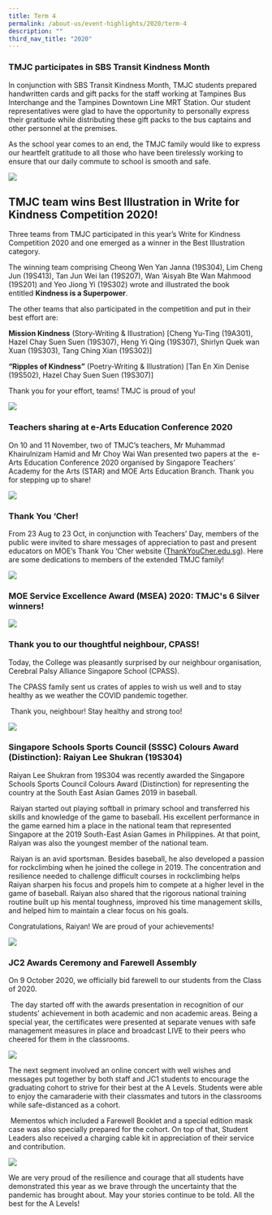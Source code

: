 ```yaml
---
title: Term 4
permalink: /about-us/event-highlights/2020/term-4
description: ""
third_nav_title: "2020"
---
```

### TMJC participates in SBS Transit Kindness Month

In conjunction with SBS Transit Kindness Month, TMJC students prepared handwritten cards and gift packs for the staff working at Tampines Bus Interchange and the Tampines Downtown Line MRT Station. Our student representatives were glad to have the opportunity to personally express their gratitude while distributing these gift packs to the bus captains and other personnel at the premises.    
  
As the school year comes to an end, the TMJC family would like to express our heartfelt gratitude to all those who have been tirelessly working to ensure that our daily commute to school is smooth and safe.

![](/images/2020-T4-Events-SBSTransitKindnessMonth_01.jpeg)

TMJC team wins Best Illustration in Write for Kindness Competition 2020!
------------------------------------------------------------------------

  
Three teams from TMJC participated in this year’s Write for Kindness Competition 2020 and one emerged as a winner in the Best Illustration category.  
  
The winning team comprising Cheong Wen Yan Janna (19S304), Lim Cheng Jun (19S413), Tan Jun Wei Ian (19S207), Wan ‘Aisyah Bte Wan Mahmood (19S201) and Yeo Jiong Yi (19S302) wrote and illustrated the book entitled **Kindness is a Superpower**.  
  
The other teams that also participated in the competition and put in their best effort are:  
  
**Mission Kindness** (Story-Writing & Illustration) \[Cheng Yu-Ting (19A301), Hazel Chay Suen Suen (19S307), Heng Yi Qing (19S307), Shirlyn Quek wan Xuan (19S303), Tang Ching Xian (19S302)\]

**“Ripples of Kindness”** (Poetry-Writing & Illustration) \[Tan En Xin Denise (19S502), Hazel Chay Suen Suen (19S307)\]  
  
Thank you for your effort, teams! TMJC is proud of you!

![](/images/2020-T4-Events-WriteforKindnessCompetition_01.jpeg)

### Teachers sharing at e-Arts Education Conference 2020

On 10 and 11 November, two of TMJC’s teachers, Mr Muhammad Khairulnizam Hamid and Mr Choy Wai Wan presented two papers at the  e-Arts Education Conference 2020 organised by Singapore Teachers’ Academy for the Arts (STAR) and MOE Arts Education Branch. Thank you for stepping up to share!

![](/images/2020-T4-Events-e-ArtsEducationConference_01.jpeg)

### Thank You ‘Cher!

From 23 Aug to 23 Oct, in conjunction with Teachers’ Day, members of the public were invited to share messages of appreciation to past and present educators on MOE’s Thank You ‘Cher website ([ThankYouCher.edu.sg](http://thankyoucher.edu.sg/)). Here are some dedications to members of the extended TMJC family!

![](/images/2020-T4-Events-ThankYouCher_01.jpeg)

### MOE Service Excellence Award (MSEA) 2020: TMJC's 6 Silver winners!

![](/images/MSEA%20Posters%202020_v2.jpeg)

### Thank you to our thoughtful neighbour, CPASS!

Today, the College was pleasantly surprised by our neighbour organisation, Cerebral Palsy Alliance Singapore School (CPASS).

The CPASS family sent us crates of apples to wish us well and to stay healthy as we weather the COVID pandemic together.

 Thank you, neighbour! Stay healthy and strong too!
 
![](/images/2020-T4-Events-CPASS_01.jpeg)

### Singapore Schools Sports Council (SSSC) Colours Award (Distinction): Raiyan Lee Shukran (19S304)
  
Raiyan Lee Shukran from 19S304 was recently awarded the Singapore Schools Sports Council Colours Award (Distinction) for representing the country at the South East Asian Games 2019 in baseball.

 Raiyan started out playing softball in primary school and transferred his skills and knowledge of the game to baseball. His excellent performance in the game earned him a place in the national team that represented Singapore at the 2019 South-East Asian Games in Philippines. At that point, Raiyan was also the youngest member of the national team.

 Raiyan is an avid sportsman. Besides baseball, he also developed a passion for rockclimbing when he joined the college in 2019. The concentration and resilience needed to challenge difficult courses in rockclimbing helps Raiyan sharpen his focus and propels him to compete at a higher level in the game of baseball. Raiyan also shared that the rigorous national training routine built up his mental toughness, improved his time management skills, and helped him to maintain a clear focus on his goals.

Congratulations, Raiyan! We are proud of your achievements!

![](/images/2020-T4-Events-RaiyanLeeSSSCAward_01.jpeg)

### JC2 Awards Ceremony and Farewell Assembly

On 9 October 2020, we officially bid farewell to our students from the Class of 2020.  

 The day started off with the awards presentation in recognition of our students' achievement in both academic and non academic areas. Being a special year, the certificates were presented at separate venues with safe management measures in place and broadcast LIVE to their peers who cheered for them in the classrooms.
 
 ![](/images/2020-T4-Events-JC2FarewellAssembly_01.jpeg)
 
The next segment involved an online concert with well wishes and messages put together by both staff and JC1 students to encourage the graduating cohort to strive for their best at the A Levels. Students were able to enjoy the camaraderie with their classmates and tutors in the classrooms while safe-distanced as a cohort.

 Mementos which included a Farewell Booklet and a special edition mask case was also specially prepared for the cohort. On top of that, Student Leaders also received a charging cable kit in appreciation of their service and contribution.
 
 ![](/images/2020-T4-Events-JC2FarewellAssembly_02.jpeg)
 
 We are very proud of the resilience and courage that all students have demonstrated this year as we brave through the uncertainty that the pandemic has brought about. May your stories continue to be told. All the best for the A Levels!
 